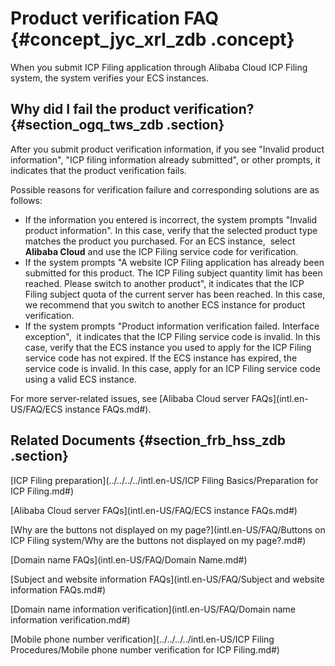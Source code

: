 # Product verification FAQ {#concept_jyc_xrl_zdb .concept}

When you submit ICP Filing application through Alibaba Cloud ICP Filing system, the system verifies your ECS instances.

## Why did I fail the product verification? {#section_ogq_tws_zdb .section}

After you submit product verification information, if you see "Invalid product information", "ICP filing information already submitted", or other prompts, it indicates that the product verification fails.

Possible reasons for verification failure and corresponding solutions are as follows:

-   If the information you entered is incorrect, the system prompts "Invalid product information". In this case, verify that the selected product type matches the product you purchased. For an ECS instance,  select **Alibaba Cloud** and use the ICP Filing service code for verification.
-   If the system prompts "A website ICP Filing application has already been submitted for this product. The ICP Filing subject quantity limit has been reached. Please switch to another product", it indicates that the ICP Filing subject quota of the current server has been reached. In this case, we recommend that you switch to another ECS instance for product verification.
-   If the system prompts "Product information verification failed. Interface exception",  it indicates that the ICP Filing service code is invalid. In this case, verify that the ECS instance you used to apply for the ICP Filing service code has not expired. If the ECS instance has expired, the service code is invalid. In this case, apply for an ICP Filing service code using a valid ECS instance.

For more server-related issues, see [Alibaba Cloud server FAQs](intl.en-US/FAQ/ECS instance FAQs.md#).

## Related Documents {#section_frb_hss_zdb .section}

[ICP Filing preparation](../../../../intl.en-US/ICP Filing Basics/Preparation for ICP Filing.md#)

[Alibaba Cloud server FAQs](intl.en-US/FAQ/ECS instance FAQs.md#)

[Why are the buttons not displayed on my page?](intl.en-US/FAQ/Buttons on ICP Filing system/Why are the buttons not displayed on my page?.md#)

[Domain name FAQs](intl.en-US/FAQ/Domain Name.md#)

[Subject and website information FAQs](intl.en-US/FAQ/Subject and website information FAQs.md#)

[Domain name information verification](intl.en-US/FAQ/Domain name information verification.md#)

[Mobile phone number verification](../../../../intl.en-US/ICP Filing Procedures/Mobile phone number verification for ICP Filing.md#)


